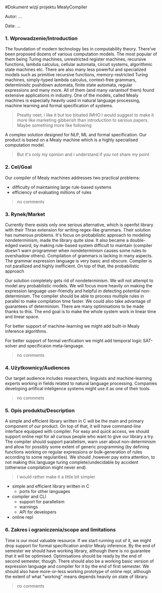 #Dokument wizji projektu MealyCompiler

Autor: ...

Data: ...

### 1. Wprowadzenie/Introduction

The foundation of modern technology lies in computability theory. There've been proposed dozens of various computation models. The most popular of them being Turing machines, unrestricted register machines, recursive functions, lambda calculus, cellular automata, circuit systems, algorithmic state machines etc. There are also many less powerful and specialized models such as primitive recursive functions, memory-restricted Turing machines, simply-typed lambda calculus, context-free grammars, determinisitc pushdown automata, finite state automata, regular expressions and many more. All of them (and many variantsof them) found extensive applications in industry. One of the models, called Mealy machines is especially heavily used in natural language processing, machine learning and formal specification of systems.

> Preatty neet, i like it but too bloated IMHO
> I would suggest to make it more like marketing gibberish than introduction to serious papers. Maybe something more like following 

A complex solution designed for NLP, ML and formal specification. Our product is based on a Mealy machine which is a highly specialised computation model.

> But it's only my opinion and i understand if you not share my point

### 2. Cel/Goal

Our compiler of Mealy machines addresses two practical problems: 

- difficulty of maintaining large rule-based systems
- efficiency of evaluating millions of rules

> no comments

### 3. Rynek/Market

Currently there exists only one serious alternative, which is openfst library with their Thrax extension for writing regex-like grammars. Their solution has numerous problems. It's focus on probabilistic approach to modeling nondeterminism, made the library quite slow. It also became a double-edged sword, by making rule-based system difficult to maintain (compiler doesn't warn programmer when nondeterminism causes some rules to overshadow others). Compilation of grammars is lacking in many aspects. The grammar expression language is very basic and obscure. Compiler is not parallized and highly inefficient. On top of that, the probabilistic approach

Our solution completely gets rid of nondeterminism. We will not attempt to model any probabilistic models. We will focus more heavily on making the expression language user-friendly and helpful in detecting potential non-determinism. The compiler should be able to process multiple rules in parallel to make compilation time faster. We could also take advantage of guarantees of determinism. There are many optimisations to be made thanks to this. The end goal is to make the whole system work in linear time and linear space.

For better support of machine-learning we might add built-in Mealy inference algorithms.

For better support of formal verification we might add temporal logic SAT-solver and specificaion meta-language.

> no comments

### 4. Użytkownicy/Audiences

Our target audience includes researchers, linguists and machine-learning experts working in fields related to natural language processing. Companies developing artifical inteligence systems might use it as one of their tools. 

> no commnets

### 5. Opis produktu/Description

A simple and efficient library written in C will be the main and primary component of our product. On top of that, it will have command-line interface equipped with compiler. For easy and quick access, we should support online repl for all curious people who want to give our library a try. The compiler should support parallelism, warn user about non-determinism and allow for possibly some extent of generic programming (by defining functions working on regular expressions or bulk-generation of rules according to some regularities). We should ,however pay extra attention, to not making this language turing complete/undecidable by accident (otherwise compilation might never end).

>I would rather make it a little bit simpler

* simple and efficient library written in C
  * ports for other languages
* compiler and CLI
  * support for parallelism
  * warnings
  * API for developers
* online repl

### 6. Zakres i ograniczenia/scope and limitations

Time is our most valuable resource. If we start running out of it, we might drop support for formal specification and/or Mealy inference. By the end of semester we should have working library, although there is no guarantee that it will be optimised. Optimisations should be ready by the end of second semester, 
though. There should also be a working basic version of expression language and compiler for it by the end of first semester. We should also have more-or-less working prototype of online repl, although the extent of what "working" means depends heavily on state of library.  

> no comments
